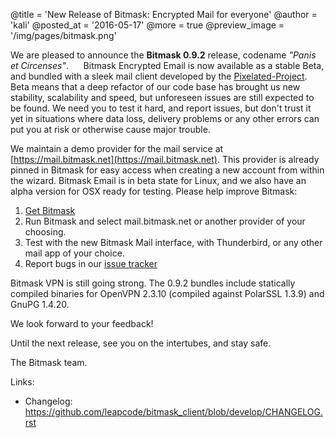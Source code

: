 @title = 'New Release of Bitmask: Encrypted Mail for everyone'
@author = 'kali'
@posted_at = '2016-05-17'
@more = true
@preview_image = '/img/pages/bitmask.png'

We are pleased to announce the **Bitmask 0.9.2** release, codename _"Panis et Circenses"_.
    
Bitmask Encrypted Email is now available as a stable Beta, and bundled with a sleek mail client developed by the [Pixelated-Project](https://pixelated-project.org). Beta means that a deep refactor of our code base has brought us new stability, scalability and speed, but unforeseen issues are still expected to be found. We need you to test it hard, and report issues, but don't trust it yet in situations where data loss, delivery problems or any other errors can put you at risk or otherwise cause major trouble. 

We maintain a demo provider for the mail service at [https://mail.bitmask.net](https://mail.bitmask.net). This provider is already pinned in Bitmask for easy access when creating a new account from within the wizard. Bitmask Email is in beta state for Linux, and we also have an alpha version for OSX ready for testing. Please help improve Bitmask:

1. [Get Bitmask](https://bitmask.net)
2. Run Bitmask and select mail.bitmask.net or another provider of your choosing. 
3. Test with the new Bitmask Mail interface, with Thunderbird, or any other mail app of your choice. 
4. Report bugs in our [issue tracker](https://leap.se/code/projects/report-issues)

Bitmask VPN is still going strong. The 0.9.2 bundles include statically compiled binaries for OpenVPN 2.3.10 (compiled against PolarSSL 1.3.9) and GnuPG 1.4.20.

We look forward to your feedback!

Until the next release, see you on the intertubes, and stay safe.

The Bitmask team.

Links:

* Changelog: https://github.com/leapcode/bitmask_client/blob/develop/CHANGELOG.rst
